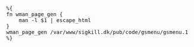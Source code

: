 <pre>
%{
fn wman_page_gen {
    man -l $1 | escape_html
}
wman_page_gen /var/www/sigkill.dk/pub/code/gsmenu/gsmenu.1
%}
</pre>
